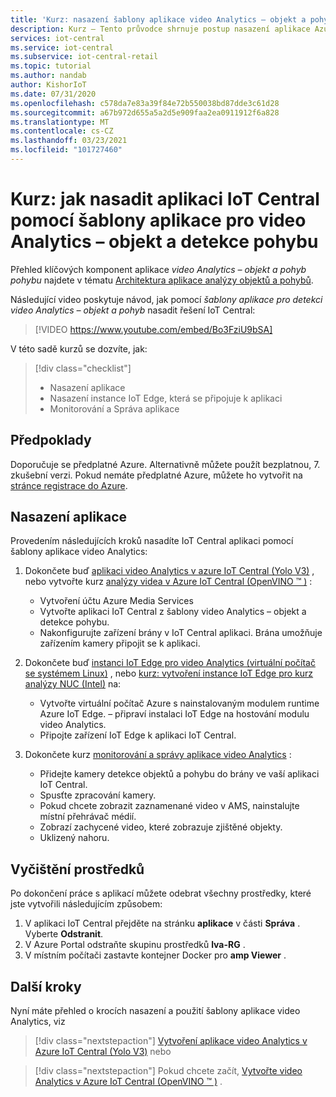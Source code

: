 ```yaml
---
title: 'Kurz: nasazení šablony aplikace video Analytics – objekt a pohyb v Azure IoT Central'
description: Kurz – Tento průvodce shrnuje postup nasazení aplikace Azure IoT Central pomocí šablony aplikace pro video Analytics – objekt a detekce pohybu.
services: iot-central
ms.service: iot-central
ms.subservice: iot-central-retail
ms.topic: tutorial
ms.author: nandab
author: KishorIoT
ms.date: 07/31/2020
ms.openlocfilehash: c578da7e83a39f84e72b550038bd87dde3c61d28
ms.sourcegitcommit: a67b972d655a5a2d5e909faa2ea0911912f6a828
ms.translationtype: MT
ms.contentlocale: cs-CZ
ms.lasthandoff: 03/23/2021
ms.locfileid: "101727460"
---
```

# <a name="tutorial-how-to-deploy-an-iot-central-application-using-the-video-analytics---object-and-motion-detection-application-template"></a>Kurz: jak nasadit aplikaci IoT Central pomocí šablony aplikace pro video Analytics – objekt a detekce pohybu

Přehled klíčových komponent aplikace *video Analytics – objekt a pohyb pohybu* najdete v tématu [Architektura aplikace analýzy objektů a pohybů](architecture-video-analytics.md).

Následující video poskytuje návod, jak pomocí _šablony aplikace pro detekci video Analytics – objekt a pohyb_ nasadit řešení IoT Central:

> [!VIDEO https://www.youtube.com/embed/Bo3FziU9bSA]

V této sadě kurzů se dozvíte, jak:

> [!div class="checklist"]
> * Nasazení aplikace
> * Nasazení instance IoT Edge, která se připojuje k aplikaci
> * Monitorování a Správa aplikace

## <a name="prerequisites"></a>Předpoklady

Doporučuje se předplatné Azure. Alternativně můžete použít bezplatnou, 7. zkušební verzi. Pokud nemáte předplatné Azure, můžete ho vytvořit na [stránce registrace do Azure](https://aka.ms/createazuresubscription).

## <a name="deploy-the-application"></a>Nasazení aplikace

Provedením následujících kroků nasadíte IoT Central aplikaci pomocí šablony aplikace video Analytics:

1. Dokončete buď [aplikaci video Analytics v azure IoT Central (Yolo V3)](tutorial-video-analytics-create-app-yolo-v3.md) , nebo vytvořte kurz [analýzy videa v Azure IoT Central (OpenVINO &trade; )](tutorial-video-analytics-create-app-openvino.md) :
    - Vytvoření účtu Azure Media Services
    - Vytvořte aplikaci IoT Central z šablony video Analytics – objekt a detekce pohybu.
    - Nakonfigurujte zařízení brány v IoT Central aplikaci. Brána umožňuje zařízením kamery připojit se k aplikaci.

1. Dokončete buď [instanci IoT Edge pro video Analytics (virtuální počítač se systémem Linux)](tutorial-video-analytics-iot-edge-vm.md) , nebo [kurz: vytvoření instance IoT Edge pro kurz analýzy NUC (Intel)](tutorial-video-analytics-iot-edge-nuc.md) na:
    - Vytvořte virtuální počítač Azure s nainstalovaným modulem runtime Azure IoT Edge. – připraví instalaci IoT Edge na hostování modulu video Analytics.
    - Připojte zařízení IoT Edge k aplikaci IoT Central.

1. Dokončete kurz [monitorování a správy aplikace video Analytics](tutorial-video-analytics-manage.md) :
    - Přidejte kamery detekce objektů a pohybu do brány ve vaší aplikaci IoT Central.
    - Spusťte zpracování kamery.
    - Pokud chcete zobrazit zaznamenané video v AMS, nainstalujte místní přehrávač médií.
    - Zobrazí zachycené video, které zobrazuje zjištěné objekty.
    - Uklizený nahoru.

## <a name="clean-up-resources"></a>Vyčištění prostředků

Po dokončení práce s aplikací můžete odebrat všechny prostředky, které jste vytvořili následujícím způsobem:

1. V aplikaci IoT Central přejděte na stránku **aplikace** v části **Správa** . Vyberte **Odstranit**.
1. V Azure Portal odstraňte skupinu prostředků **lva-RG** .
1. V místním počítači zastavte kontejner Docker pro **amp Viewer** .

## <a name="next-steps"></a>Další kroky

Nyní máte přehled o krocích nasazení a použití šablony aplikace video Analytics, viz

> [!div class="nextstepaction"]
> [Vytvoření aplikace video Analytics v Azure IoT Central (Yolo V3)](tutorial-video-analytics-create-app-yolo-v3.md) nebo

> [!div class="nextstepaction"]
> Pokud chcete začít, [Vytvořte video Analytics v Azure IoT Central (OpenVINO &trade; )](tutorial-video-analytics-create-app-openvino.md) .